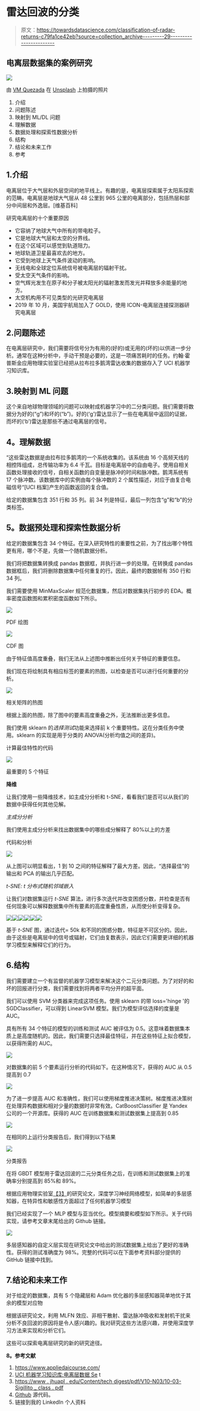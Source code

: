 # 雷达回波的分类

> 原文：<https://towardsdatascience.com/classification-of-radar-returns-c79fa1ce42eb?source=collection_archive---------29----------------------->

## 电离层数据集的案例研究

![](img/3d14c653c58c82a1c5a0a28a40c13a8c.png)

由 [VM Quezada](https://unsplash.com/@vmqc?utm_source=medium&utm_medium=referral) 在 [Unsplash](https://unsplash.com?utm_source=medium&utm_medium=referral) 上拍摄的照片

1.  介绍
2.  问题陈述
3.  映射到 ML/DL 问题
4.  理解数据
5.  数据处理和探索性数据分析
6.  结构
7.  结论和未来工作
8.  参考

## 1.介绍

电离层位于大气层和外层空间的地平线上。有趣的是，电离层探索属于太阳系探索的范畴。电离层是地球大气层从 48 公里到 965 公里的电离部分，包括热层和部分中间层和外逸层。[维基百科]

研究电离层的十个重要原因

*   它容纳了地球大气中所有的带电粒子。
*   它是地球大气层和太空的分界线。
*   在这个区域可以感觉到轨道阻力。
*   地球轨道卫星最喜欢去的地方。
*   它受到地球上天气条件波动的影响。
*   无线电和全球定位系统信号被电离层的辐射干扰。
*   受太空天气条件的影响。
*   空气辉光发生在原子和分子被太阳光的辐射激发而发光并释放多余能量的地方。
*   太空机构用不可见类型的光研究电离层
*   2019 年 10 月，美国宇航局加入了 GOLD，使用 ICON-电离层连接探测器研究电离层

## 2.问题陈述

在电离层研究中，我们需要将信号分为有用的(好的)或无用的(坏的)以供进一步分析。通常在这种分析中，手动干预是必要的，这是一项痛苦耗时的任务。约翰·霍普斯金应用物理实验室已经把从拉布拉多鹅湾雷达收集的数据存入了 UCI 机器学习知识库。

## 3.映射到 ML 问题

这个来自地球物理领域的问题可以映射成机器学习中的二分类问题。我们需要将数据分为好的(“g”)和坏的(“b”)。好的(‘g’)雷达显示了一些在电离层中返回的证据，而坏的(‘b’)雷达是那些不通过电离层的信号。

## **4。理解数据**

“这些雷达数据是由拉布拉多鹅湾的一个系统收集的。该系统由 16 个高频天线的相控阵组成，总传输功率为 6.4 千瓦。目标是电离层中的自由电子。使用自相关函数处理接收的信号，自相关函数的自变量是脉冲的时间和脉冲数。鹅湾系统有 17 个脉冲数。该数据库中的实例由每个脉冲数的 2 个属性描述，对应于由复合电磁信号“[UCI 档案]产生的函数返回的复合值。

给定的数据集包含 351 行和 35 列。前 34 列是特征，最后一列包含“g”和“b”的分类标签。

## **5。数据预处理和探索性数据分析**

给定的数据集包含 34 个特征。在深入研究特性的重要性之前，为了找出哪个特性更有用，哪个不是，先做一个随机数据分析。

我们将把数据集转换成 pandas 数据框，并执行进一步的处理。在转换成 pandas 数据框后，我们将删除数据集中任何重复的行。因此，最终的数据帧有 350 行和 34 列。

我们需要使用 MinMaxScaler 规范化数据集，然后对数据集执行初步的 EDA。概率密度函数图和累积密度函数如下所示。

![](img/89c08e94eb24bc6e1ffb6b6ff1e484f1.png)

PDF 绘图

![](img/5093c8a5f4778507a612451b9006dced.png)

CDF 图

由于特征值高度重叠，我们无法从上述图中推断出任何关于特征的重要信息。

我们现在将绘制具有相应标签的要素的热图，以检查是否可以进行任何重要的分析。

![](img/7397b557db471088ca2594bfa5d0743e.png)

相关矩阵的热图

根据上面的热图，除了图中的要素高度重叠之外，无法推断出更多信息。

我们使用 sklearn 的*选择测试*功能来选择前 k 个重要特性。这在分类任务中使用。sklearn 的实现是用于分类的 ANOVA(分析均值之间的差异)。

计算最佳特性的代码

![](img/0d7152cfffbf8ab86d99e6bd729923be.png)

最重要的 5 个特征

**降维**

让我们使用一些降维技术，如主成分分析和 t-SNE，看看我们是否可以从我们的数据中获得任何其他见解。

*主成分分析*

我们使用主成分分析来找出数据集中的哪些成分解释了 80%以上的方差

代码和分析

![](img/c4a6e3c53c65f904a812596de60da448.png)

从上图可以明显看出，1 到 10 之间的特征解释了最大方差。因此，“选择最佳”的输出和 PCA 的输出几乎匹配。

*t-SNE: t 分布式随机邻域嵌入*

让我们对数据集运行 *t-SNE* 算法，进行多次迭代并改变困惑分数，并检查是否有任何现象可以解释数据集中所有要素的高度重叠性质，从而使分析变得复杂。

![](img/76d93aff45a63b3c036609b023dc2783.png)![](img/caea42063631ecbe0b730f152d991e51.png)![](img/e73fdce0fb1cbe07d8f1a298720f1dbf.png)![](img/14ab775842c40025d0d99b1a9ab3b91d.png)![](img/43551f258f1a8197c091a24b9be934eb.png)![](img/0a626d65e3daa21528dc6442982a85b2.png)

基于 *t-SNE* 图，通过迭代= 50k 和不同的困惑分数，特征是不可区分的。因此，由于这些是电离层中的信号或辐射，它们由复数表示，因此它们需要更详细的机器学习模型来解释它们的行为。

## 6.结构

我们需要建立一个有监督的机器学习模型来解决这个二元分类问题。为了对好的和坏的回报进行分类，我们需要找到将两者平均分开的超平面。

我们可以使用 SVM 分类器来完成这项任务。使用 sklearn 的带 loss='hinge '的 SGDClassifier，可以得到 LinearSVM 模型。我们为模型评估选择的度量是 AUC。

具有所有 34 个特征的模型的训练和测试 AUC 被评估为 0.5。这意味着数据集本质上是高度随机的。因此，我们需要只选择最佳特征，并在这些特征上拟合模型，以获得所需的 AUC。

![](img/4807a68f3bdffe040aa26eddb8a1278a.png)

对数据集的前 5 个要素运行分析的代码如下。在这种情况下，获得的 AUC 从 0.5 提高到 0.7

![](img/fa860c5819092e399d233b7f16405fc1.png)

为了进一步提高 AUC 和准确性，我们可以使用梯度推进决策树。梯度推进决策树在处理异构数据和相对少量的数据时非常有效。CatBoostClassifier 是 Yandex 公司的一个开源库。获得的 AUC 在训练数据集和测试数据集上提高到 0.85

![](img/3c7b591f224ca6f1b3f118181f36046e.png)

在相同的上运行分类报告后，我们得到以下结果

![](img/0dcae7c5e8815b5596930e8c7e0d54ed.png)

分类报告

在将 GBDT 模型用于雷达回波的二元分类任务之后，在训练和测试数据集上的准确率分别提高到 85%和 89%。

根据应用物理实验室[【3】](https://www.jhuapl.edu/Content/techdigest/pdf/V10-N03/10-03-Sigillito_Class.pdf)的研究论文，深度学习神经网络模型，如简单的多层感知器，在特异性和敏感性方面超过了任何机器学习模型

我们已经实现了一个 MLP 模型与亚当优化。模型摘要和模型如下所示。关于代码实现，请参考文章末尾给出的 Github 链接。

![](img/3d6893c4a36051ec3a20904815ba786e.png)

多层感知器的自定义层实现在研究论文中给出的测试数据集上给出了更好的准确性。获得的测试准确度为 98%。完整的代码可以在下面参考资料部分提供的 GitHub 链接中找到。

## 7.结论和未来工作

对于给定的数据集，具有 5 个隐藏层和 Adam 优化器的多层感知器简单地优于其余的模型对应物

根据该研究论文，利用 MLFN 效应、非相干散射、雷达脉冲吸收和发射机干扰来分析不良回波的原因将是令人感兴趣的。我对研究这些方法感兴趣，并使用深度学习方法来实现和分析它们。

这些可以探索电离层研究的新的研究途径。

**8。参考文献**

1.  https://www.appliedaicourse.com/
2.  [UCI 机器学习知识库:电离层数据 Se](https://archive.ics.uci.edu/ml/datasets/Ionosphere) t
3.  [https://www . jhuapl . edu/Content/tech digest/pdf/V10-N03/10-03-Sigillito _ class . pdf](https://www.jhuapl.edu/Content/techdigest/pdf/V10-N03/10-03-Sigillito_Class.pdf)
4.  [Github](https://github.com/jayaBalaR/IonosphereDataset/blob/master/Ionosphere.ipynb) 源代码。
5.  链接到我的 LinkedIn 个人资料